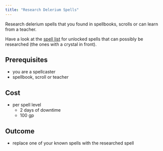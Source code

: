 ```yaml
---
title: "Research Delerium Spells"
---
```


Research delerium spells that you found in spellbooks, scrolls or can learn from a teacher.

Have a look at the [spell list](/spells) for unlocked spells that can possibly be researched (the ones with a crystal in front).

## Prerequisites

- you are a spellcaster
- spellbook, scroll or teacher

## Cost

- per spell level
  - 2 days of downtime
  - 100 gp

## Outcome

- replace one of your known spells with the researched spell
